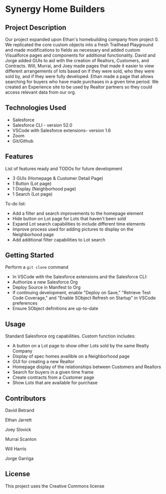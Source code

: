 # Synergy Home Builders

## Project Description

Our project expanded upon Ethan's homebuilding company from project 0. We replicated the core custom objects into a fresh Trailhead Playground and made modifications to fields as necessary and added custom Visualforce pages and components for additional functionality. David and Jorge added GUIs to aid with the creation of Realtors, Customers, and Contracts. Will, Murrai, and Joey made pages that made it easier to view different arrangements of lots based on if they were sold, who they were sold by, and if they were fully developed. Ethan made a page that allows searching for buyers who have made purchases in a given time period. We created an Experience site to be used by Realtor partners so they could access relevant data from our org.

## Technologies Used

* Salesforce
* Salesforce CLI - version 52.0
* VSCode with Salesforce extensions- version 1.6
* Zoom
* Git/Github

## Features

List of features ready and TODOs for future development
* 3 GUIs (Homepage & Customer Detail Page)
* 1 Button (Lot page)
* 1 Display (Neighborhood page)
* 1 Search (Lot page)

To-do list:
* Add a filter and search improvements to the homepage element
* Hide button on Lot page for Lots that haven't been sold
* Expand Lot search capabilities to include different time elements
* Improve process used for adding pictures to display on the Neighborhood page
* Add additional filter capabilities to Lot search

## Getting Started
   
Perform a `git clone` command

* In VSCode with the Salesforce extensions and the Salesforce CLI:
* Authorize a new Salesforce Org
* Deploy Source in Manifest to Org
* If continuing development, enable "Deploy on Save," "Retrieve Test Code Coverage," and "Enable SObject Refresh on Startup" in VSCode preferences
* Ensure SObject definitions are up-to-date

## Usage

Standard Salesforce org capabilities.
Custom function includes:
* A button on a Lot page to show other Lots sold by the same Realty Company
* Display of spec homes availible on a Neighborhood page
* GUI for creating a new Realtor
* Homepage display of the relationships between Customers and Realtors
* Search for buyers in a given time frame
* Create contracts from a Customer page
* Show Lots that are available for purchase

## Contributors

David Betrand

Ethan Jarrett

Joey Slovick

Murrai Scanlon

Will Harris

Jorge Garriga

## License

This project uses the Creative Commons license
